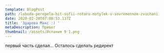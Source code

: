```yaml
---
template: BlogPost
path: /loboda-perepela-hit-sofii-rotaru-motylek-v-sovremennom-zvuchanii-eto-chto-to
date: 2020-02-20T07:08:53.137Z
title: 'Здарова Макс :) '
metaDescription: Привет
thumbnail: /assets/Испания 9 1.png
---
```

первый часть сделал... Осталось сделать редирект
